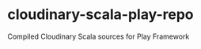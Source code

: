 cloudinary-scala-play-repo
==========================

Compiled Cloudinary Scala sources for Play Framework
